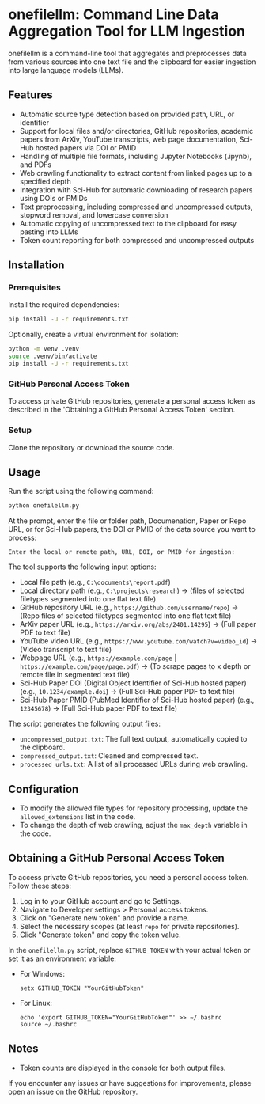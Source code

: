 # onefilellm: Command Line Data Aggregation Tool for LLM Ingestion

onefilellm is a command-line tool that aggregates and preprocesses data from various sources into one text file and the clipboard for easier ingestion into large language models (LLMs).

## Features

- Automatic source type detection based on provided path, URL, or identifier
- Support for local files and/or directories, GitHub repositories, academic papers from ArXiv, YouTube transcripts, web page documentation, Sci-Hub hosted papers via DOI or PMID
- Handling of multiple file formats, including Jupyter Notebooks (.ipynb), and PDFs
- Web crawling functionality to extract content from linked pages up to a specified depth
- Integration with Sci-Hub for automatic downloading of research papers using DOIs or PMIDs
- Text preprocessing, including compressed and uncompressed outputs, stopword removal, and lowercase conversion
- Automatic copying of uncompressed text to the clipboard for easy pasting into LLMs
- Token count reporting for both compressed and uncompressed outputs

## Installation

### Prerequisites

Install the required dependencies:

```bash
pip install -U -r requirements.txt
```

Optionally, create a virtual environment for isolation:

```bash
python -m venv .venv
source .venv/bin/activate
pip install -U -r requirements.txt
```

### GitHub Personal Access Token

To access private GitHub repositories, generate a personal access token as described in the 'Obtaining a GitHub Personal Access Token' section.

### Setup

Clone the repository or download the source code.

## Usage

Run the script using the following command:

```bash
python onefilellm.py
```

At the prompt, enter the file or folder path, Documenation, Paper or Repo URL, or for Sci-Hub papers, the DOI or PMID of the data source you want to process:

```plaintext
Enter the local or remote path, URL, DOI, or PMID for ingestion:
```

The tool supports the following input options:

- Local file path (e.g., `C:\documents\report.pdf`)
- Local directory path (e.g., `C:\projects\research`) -> (files of selected filetypes segmented into one flat text file) 
- GitHub repository URL  (e.g., `https://github.com/username/repo`) -> (Repo files of selected filetypes segmented into one flat text file)
- ArXiv paper URL (e.g., `https://arxiv.org/abs/2401.14295`) -> (Full paper PDF to text file)
- YouTube video URL (e.g., `https://www.youtube.com/watch?v=video_id`) -> (Video transcript to text file)
- Webpage URL  (e.g., `https://example.com/page` | `https://example.com/page/page.pdf`) -> (To scrape pages to x depth or remote file in segmented text file)
- Sci-Hub Paper DOI (Digital Object Identifier of Sci-Hub hosted paper) (e.g., `10.1234/example.doi`) -> (Full Sci-Hub paper PDF to text file)
- Sci-Hub Paper PMID (PubMed Identifier of Sci-Hub hosted paper) (e.g., `12345678`) -> (Full Sci-Hub paper PDF to text file)

The script generates the following output files:

- `uncompressed_output.txt`: The full text output, automatically copied to the clipboard.
- `compressed_output.txt`: Cleaned and compressed text.
- `processed_urls.txt`: A list of all processed URLs during web crawling.

## Configuration

- To modify the allowed file types for repository processing, update the `allowed_extensions` list in the code.
- To change the depth of web crawling, adjust the `max_depth` variable in the code.

## Obtaining a GitHub Personal Access Token

To access private GitHub repositories, you need a personal access token. Follow these steps:

1. Log in to your GitHub account and go to Settings.
2. Navigate to Developer settings > Personal access tokens.
3. Click on "Generate new token" and provide a name.
4. Select the necessary scopes (at least `repo` for private repositories).
5. Click "Generate token" and copy the token value.

In the `onefilellm.py` script, replace `GITHUB_TOKEN` with your actual token or set it as an environment variable:

- For Windows:
  ```shell
  setx GITHUB_TOKEN "YourGitHubToken"
  ```

- For Linux:
  ```shell
  echo 'export GITHUB_TOKEN="YourGitHubToken"' >> ~/.bashrc
  source ~/.bashrc
  ```

## Notes

- Token counts are displayed in the console for both output files.

If you encounter any issues or have suggestions for improvements, please open an issue on the GitHub repository.
